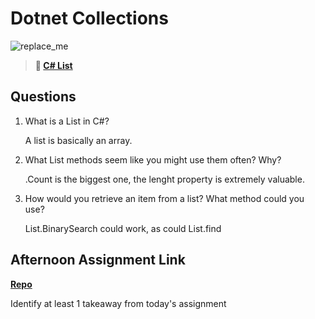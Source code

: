 # Dotnet Collections

![replace_me](https://codeworks.blob.core.windows.net/public/assets/img/illustrations/placeholder.svg)

> **📖 [C# List](https://codeworksacademy.com/fs-student-guide/resources/wk10/02-List-Methods)**

## Questions

1. What is a List in C#?

    A list is basically an array. 

2. What List methods seem like you might use them often? Why?

    .Count is the biggest one, the lenght property is extremely valuable. 

3. How would you retrieve an item from a list? What method could you use?

    List.BinarySearch could work, as could List.find

## Afternoon Assignment Link

**[Repo](https://github.com/JakeCarp/<ASSIGNMENT_REPO>)**

Identify at least 1 takeaway from today's assignment
